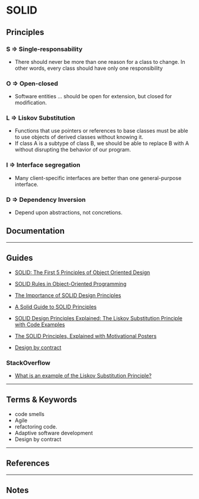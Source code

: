 SOLID 
========

Principles
----------

### S => Single-responsability
* There should never be more than one reason for a class to change. In other words, every class should have only one responsibility
### O => Open-closed 
* Software entities ... should be open for extension, but closed for modification.
### L => Liskov Substitution
* Functions that use pointers or references to base classes must be able to use objects of derived classes without knowing it.
* If class A is a subtype of class B, we should be able to replace B with A without disrupting the behavior of our program.
### I => Interface segregation
* Many client-specific interfaces are better than one general-purpose interface.
### D => Dependency Inversion
* Depend upon abstractions, not concretions.



Documentation
-------------



-----------------------------------------------------------------------------------------------------

Guides
-----------------------

- [SOLID: The First 5 Principles of Object Oriented Design](https://www.digitalocean.com/community/conceptual_articles/s-o-l-i-d-the-first-five-principles-of-object-oriented-design)
- [SOLID Rules in Object-Oriented Programming](https://wearecommunity.io/communities/epam-poland/articles/1190#:~:text=SOLID%20is%20an%20acronym%20for,principle%20and%20dependency%20inversion%20principle.)
- [The Importance of SOLID Design Principles](https://www.bmc.com/blogs/solid-design-principles/)
- [A Solid Guide to SOLID Principles](https://www.baeldung.com/solid-principles)
- [SOLID Design Principles Explained: The Liskov Substitution Principle with Code Examples](https://stackify.com/solid-design-liskov-substitution-principle/)
- [The SOLID Principles, Explained with Motivational Posters](https://www.globalnerdy.com/2009/07/15/the-solid-principles-explained-with-motivational-posters/)

- [Design by contract](https://en.wikipedia.org/wiki/Design_by_contract)

### StackOverflow

- [What is an example of the Liskov Substitution Principle?](https://stackoverflow.com/questions/56860/what-is-an-example-of-the-liskov-substitution-principle)


-----------------------------------------------------------------------------------------------------

Terms & Keywords
----------------

- code smells
- Agile
- refactoring code.
- Adaptive software development
- Design by contract


-----------------------------------------------------------------------------------------------------

References
----------



-----------------------------------------------------------------------------------------------------

Notes
-----